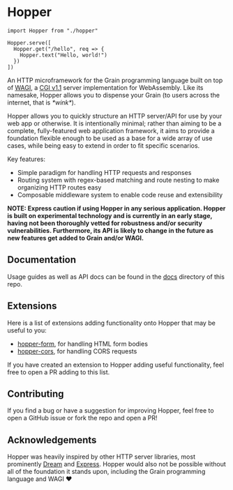# Hopper
```
import Hopper from "./hopper"

Hopper.serve([
  Hopper.get("/hello", req => {
    Hopper.text("Hello, world!")
  })
])
```
An HTTP microframework for the Grain programming language built on top of [WAGI](https://github.com/deislabs/wagi), a [CGI v1.1](https://datatracker.ietf.org/doc/html/rfc3875) server implementation for WebAssembly. Like its namesake, Hopper allows you to dispense your Grain (to users across the internet, that is _\*wink\*_).

Hopper allows you to quickly structure an HTTP server/API for use by your web app or otherwise. It is intentionally minimal; rather than aiming to be a complete, fully-featured web application framework, it aims to provide a foundation flexible enough to be used as a base for a wide array of use cases, while being easy to extend in order to fit specific scenarios.

Key features:
- Simple paradigm for handling HTTP requests and responses
- Routing system with regex-based matching and route nesting to make organizing HTTP routes easy
- Composable middleware system to enable code reuse and extensibility

**NOTE: Express caution if using Hopper in any serious application. Hopper is built on experimental technology and is currently in an early stage, having not been thoroughly vetted for robustness and/or security vulnerabilities. Furthermore, its API is likely to change in the future as new features get added to Grain and/or WAGI.**


## Documentation
Usage guides as well as API docs can be found in the [docs](/docs) directory of this repo.


## Extensions
Here is a list of extensions adding functionality onto Hopper that may be useful to you:
- [hopper-form](https://github.com/alex-snezhko/hopper-form), for handling HTML form bodies
- [hopper-cors](https://github.com/alex-snezhko/hopper-cors), for handling CORS requests

If you have created an extension to Hopper adding useful functionality, feel free to open a PR adding to this list.


## Contributing
If you find a bug or have a suggestion for improving Hopper, feel free to open a GitHub issue or fork the repo and open a PR!


## Acknowledgements
Hopper was heavily inspired by other HTTP server libraries, most prominently [Dream](https://github.com/aantron/dream) and [Express](https://expressjs.com/). Hopper would also not be possible without all of the foundation it stands upon, including the Grain programming language and WAGI ❤️
